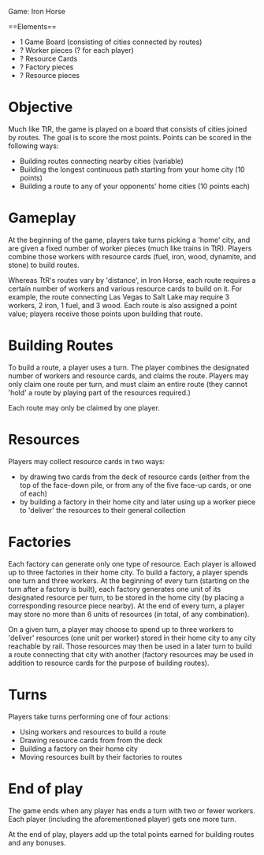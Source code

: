 Game: Iron Horse

==Elements==

* 1 Game Board (consisting of cities connected by routes)
* ? Worker pieces (? for each player)
* ? Resource Cards
* ? Factory pieces
* ? Resource pieces

Objective
=========

Much like TtR, the game is played on a board that consists of cities joined by routes. The goal is to score the most points. Points can be scored in the following ways:

* Building routes connecting nearby cities (variable)
* Building the longest continuous path starting from your home city (10 points)
* Building a route to any of your opponents' home cities (10 points each)

Gameplay
========

At the beginning of the game, players take turns picking a 'home' city, and are given a fixed number of worker pieces (much like trains in TtR). Players combine those workers with resource cards (fuel, iron, wood, dynamite, and stone) to build routes. 

Whereas TtR's routes vary by 'distance', in Iron Horse, each route requires a certain number of workers and various resource cards to build on it. For example, the route connecting Las Vegas to Salt Lake may require 3 workers, 2 iron, 1 fuel, and 3 wood. Each route is also assigned a point value; players receive those points upon building that route.

Building Routes
===============

To build a route, a player uses a turn. The player combines the designated number of workers and resource cards, and claims the route. Players may only claim one route per turn, and must claim an entire route (they cannot 'hold' a route by playing part of the resources required.) 

Each route may only be claimed by one player.

Resources
=========

Players may collect resource cards in two ways:
* by drawing two cards from the deck of resource cards (either from the top of the face-down pile, or from any of the five face-up cards, or one of each)
* by building a factory in their home city and later using up a worker piece to 'deliver' the resources to their general collection

Factories
=========

Each factory can generate only one type of resource. Each player is allowed up to three factories in their home city. To build a factory, a player spends one turn and three workers. At the beginning of every turn (starting on the turn after a factory is built), each factory generates one unit  of its designated resource per turn, to be stored in the home city (by placing a corresponding resource piece nearby). At the end of every turn, a player may store no more than 6 units of resources (in total, of any combination).

On a given turn, a player may choose to spend up to three workers to 'deliver' resources (one unit per worker) stored in their home city to any city reachable by rail. Those resources may then be used in a later turn to build a route connecting that city with another (factory resources may be used in addition to resource cards for the purpose of building routes).

Turns
=====

Players take turns performing one of four actions:
* Using workers and resources to build a route
* Drawing resource cards from from the deck
* Building a factory on their home city
* Moving resources built by their factories to routes

End of play
===========

The game ends when any player has ends a turn with two or fewer workers. Each player (including the aforementioned player) gets one more turn.

At the end of play, players add up the total points earned for building routes and any bonuses.